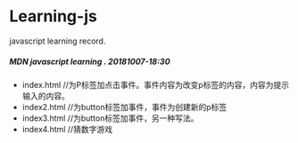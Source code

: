 # Learning-js
javascript learning record.

##### MDN javascript learning . 20181007-18:30
- index.html //为P标签加点击事件。事件内容为改变p标签的内容，内容为提示输入的内容。
- index2.html //为button标签加事件，事件为创建新的p标签
- index3.html //为button标签加事件，另一种写法。
- index4.html //猜数字游戏

